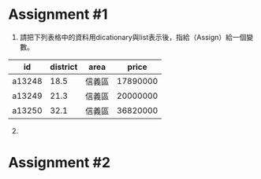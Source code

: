 # Assignment #1
1. 請把下列表格中的資料用dicationary與list表示後，指給（Assign）給一個變數。

id|district|area|price
---|---|---|---
a13248|18.5|信義區|17890000
a13249|21.3|信義區|20000000
a13250|32.1|信義區|36820000


2. 

# Assignment #2
